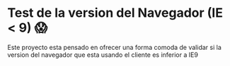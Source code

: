# Test de la version del Navegador (IE < 9) :scream:

Este proyecto esta pensado en ofrecer una forma comoda de validar si la version del navegador que esta usando el cliente es inferior a IE9
